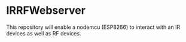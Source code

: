 # IRRFWebserver
This repository will enable a nodemcu (ESP8266) to interact with an IR devices as well as RF devices.
